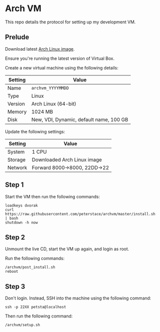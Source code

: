 # Arch VM

This repo details the protocol for setting up my development VM.

## Prelude

Download latest [Arch Linux image](https://www.archlinux.org/download/).

Ensure you're running the latest version of Virtual Box.

Create a new virtual machine using the following details:

| Setting | Value                                   |
| ---     | ---                                     |
| Name    | `archvm_YYYYMMDD`                       |
| Type    | Linux                                   |
| Version | Arch Linux (64-bit)                     |
| Memory  | 1024 MB                                 |
| Disk    | New, VDI, Dynamic, default name, 100 GB |

Update the following settings:

| Setting | Value                        |
| ---     | ---                          |
| System  | 1 CPU                        |
| Storage | Downloaded Arch Linux image  |
| Network | Forward 8000->8000, 22DD->22 |

## Step 1

Start the VM then run the following commands:

```
loadkeys dvorak
curl https://raw.githubusercontent.com/peterstace/archvm/master/install.sh | bash
shutdown -h now
```

## Step 2

Unmount the live CD, start the VM up again, and login as root.

Run the following commands:

```
/archvm/post_install.sh
reboot
```

## Step 3

Don't login. Instead, SSH into the machine using the following command:

```
ssh -p 22XX petsta@localhost
```

Then run the following command:

```
/archvm/setup.sh
```
